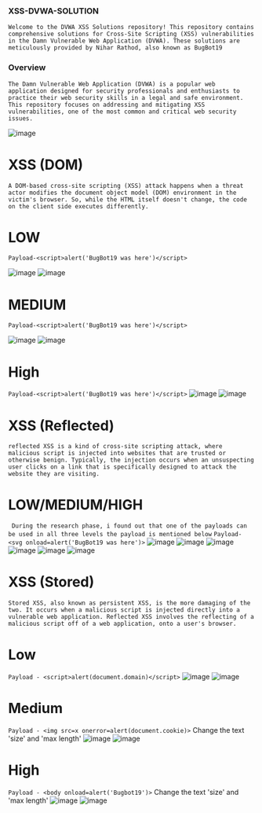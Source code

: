### XSS-DVWA-SOLUTION
``` Welcome to the DVWA XSS Solutions repository! This repository contains comprehensive solutions for Cross-Site Scripting (XSS) vulnerabilities in the Damn Vulnerable Web Application (DVWA). These solutions are meticulously provided by Nihar Rathod, also known as BugBot19 ```

### Overview
```The Damn Vulnerable Web Application (DVWA) is a popular web application designed for security professionals and enthusiasts to practice their web security skills in a legal and safe environment. This repository focuses on addressing and mitigating XSS vulnerabilities, one of the most common and critical web security issues.```

![image](https://github.com/kashrathod19/XSS-DVWA-SOLUTION/assets/54115061/949deaaa-2f13-4bb8-b2fd-6dfe8af11e02)

# XSS (DOM) 
```A DOM-based cross-site scripting (XSS) attack happens when a threat actor modifies the document object model (DOM) environment in the victim's browser. So, while the HTML itself doesn't change, the code on the client side executes differently.```

# LOW 
```Payload-<script>alert('BugBot19 was here')</script>```

![image](https://github.com/kashrathod19/XSS-DVWA-SOLUTION/assets/54115061/b2e8392c-5c65-4d06-ab00-6385f0afbc15)
![image](https://github.com/kashrathod19/XSS-DVWA-SOLUTION/assets/54115061/11ef8741-004e-45b1-bcfe-2d66d0b7c175)

# MEDIUM
```Payload-<script>alert('BugBot19 was here')</script>```

![image](https://github.com/kashrathod19/XSS-DVWA-SOLUTION/assets/54115061/6ed8d892-dd6d-4fc5-81b6-929d7cddedd4)
![image](https://github.com/kashrathod19/XSS-DVWA-SOLUTION/assets/54115061/690708a5-11c1-4d01-8868-b69611eb58d0)

# High
```Payload-<script>alert('BugBot19 was here')</script>```
![image](https://github.com/kashrathod19/XSS-DVWA-SOLUTION/assets/54115061/0f06a1ce-092b-48bf-b5e8-dc4a36f151f3)
![image](https://github.com/kashrathod19/XSS-DVWA-SOLUTION/assets/54115061/39839dae-2ad4-49c6-8e27-ee288cd244ce)

# XSS (Reflected)
```reflected XSS is a kind of cross-site scripting attack, where malicious script is injected into websites that are trusted or otherwise benign. Typically, the injection occurs when an unsuspecting user clicks on a link that is specifically designed to attack the website they are visiting.```

# LOW/MEDIUM/HIGH
``` During the research phase, i found out that one of the payloads can be used in all three levels the payload is mentioned below```
```Payload-<svg onload=alert('BugBot19 was here')>```
![image](https://github.com/kashrathod19/XSS-DVWA-SOLUTION/assets/54115061/ec196e0c-8285-4971-a7c4-89ac9ce4bb1f)
![image](https://github.com/kashrathod19/XSS-DVWA-SOLUTION/assets/54115061/3b4da94f-3ead-4d67-9798-255ca536a85c)
![image](https://github.com/kashrathod19/XSS-DVWA-SOLUTION/assets/54115061/3125143c-6709-4c8a-90e6-2312db962a27)
![image](https://github.com/kashrathod19/XSS-DVWA-SOLUTION/assets/54115061/2f7c4eaa-1ac4-4e42-b7af-9d5a05bed13b)
![image](https://github.com/kashrathod19/XSS-DVWA-SOLUTION/assets/54115061/2c729f4c-633b-4080-a44e-fda654eaccf4)
![image](https://github.com/kashrathod19/XSS-DVWA-SOLUTION/assets/54115061/fe80185d-36bf-4996-bbd6-871cdb1882ed)

# XSS (Stored)
```Stored XSS, also known as persistent XSS, is the more damaging of the two. It occurs when a malicious script is injected directly into a vulnerable web application. Reflected XSS involves the reflecting of a malicious script off of a web application, onto a user's browser.```

# Low
```Payload - <script>alert(document.domain)</script>```
![image](https://github.com/kashrathod19/XSS-DVWA-SOLUTION/assets/54115061/c91a9a4f-08c1-4a1e-8d05-a6c1fc3806a4)
![image](https://github.com/kashrathod19/XSS-DVWA-SOLUTION/assets/54115061/cfbe180d-69b7-4b29-8cd9-7b05d0740a87)

# Medium
```Payload - <img src=x onerror=alert(document.cookie)>```
Change the text 'size' and 'max length'
![image](https://github.com/kashrathod19/XSS-DVWA-SOLUTION/assets/54115061/a2325489-0375-460d-8087-eadcc9afefc5)
![image](https://github.com/kashrathod19/XSS-DVWA-SOLUTION/assets/54115061/24bda2e6-9a38-4d5a-b058-590593fee838)

# High
```Payload - <body onload=alert('Bugbot19')>```
Change the text 'size' and 'max length'
![image](https://github.com/kashrathod19/XSS-DVWA-SOLUTION/assets/54115061/f2ce8a4a-16ae-4ddd-b177-7c2912ee58f9)
![image](https://github.com/kashrathod19/XSS-DVWA-SOLUTION/assets/54115061/4e6ac017-3971-4c7c-816d-541c333c8dd2)


